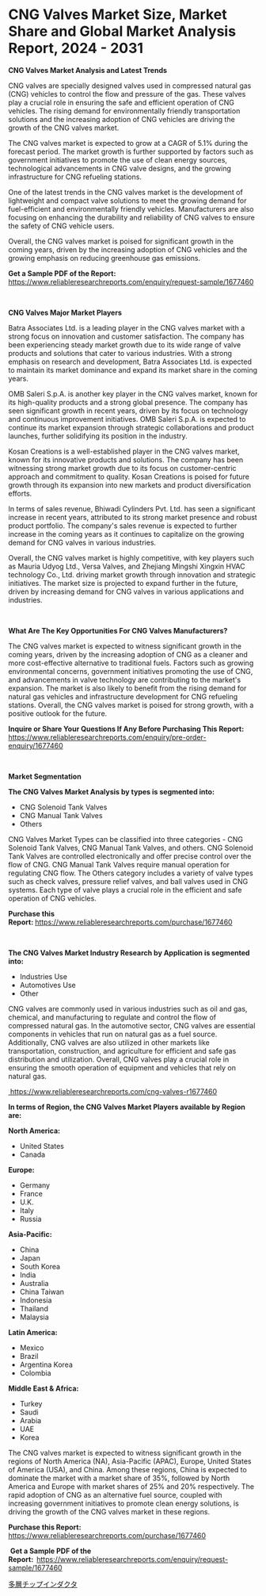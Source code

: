 <p><h1>CNG Valves Market Size, Market Share and Global Market Analysis Report, 2024 - 2031</h1></p><p><strong>CNG Valves Market Analysis and Latest Trends</strong></p>
<p><p>CNG valves are specially designed valves used in compressed natural gas (CNG) vehicles to control the flow and pressure of the gas. These valves play a crucial role in ensuring the safe and efficient operation of CNG vehicles. The rising demand for environmentally friendly transportation solutions and the increasing adoption of CNG vehicles are driving the growth of the CNG valves market.</p><p>The CNG valves market is expected to grow at a CAGR of 5.1% during the forecast period. The market growth is further supported by factors such as government initiatives to promote the use of clean energy sources, technological advancements in CNG valve designs, and the growing infrastructure for CNG refueling stations.</p><p>One of the latest trends in the CNG valves market is the development of lightweight and compact valve solutions to meet the growing demand for fuel-efficient and environmentally friendly vehicles. Manufacturers are also focusing on enhancing the durability and reliability of CNG valves to ensure the safety of CNG vehicle users.</p><p>Overall, the CNG valves market is poised for significant growth in the coming years, driven by the increasing adoption of CNG vehicles and the growing emphasis on reducing greenhouse gas emissions.</p></p>
<p><strong>Get a Sample PDF of the Report:&nbsp;</strong> <a href="https://www.reliableresearchreports.com/enquiry/request-sample/1677460">https://www.reliableresearchreports.com/enquiry/request-sample/1677460</a></p>
<p>&nbsp;</p>
<p><strong>CNG Valves Major Market Players</strong></p>
<p><p>Batra Associates Ltd. is a leading player in the CNG valves market with a strong focus on innovation and customer satisfaction. The company has been experiencing steady market growth due to its wide range of valve products and solutions that cater to various industries. With a strong emphasis on research and development, Batra Associates Ltd. is expected to maintain its market dominance and expand its market share in the coming years.</p><p>OMB Saleri S.p.A. is another key player in the CNG valves market, known for its high-quality products and a strong global presence. The company has seen significant growth in recent years, driven by its focus on technology and continuous improvement initiatives. OMB Saleri S.p.A. is expected to continue its market expansion through strategic collaborations and product launches, further solidifying its position in the industry.</p><p>Kosan Creations is a well-established player in the CNG valves market, known for its innovative products and solutions. The company has been witnessing strong market growth due to its focus on customer-centric approach and commitment to quality. Kosan Creations is poised for future growth through its expansion into new markets and product diversification efforts.</p><p>In terms of sales revenue, Bhiwadi Cylinders Pvt. Ltd. has seen a significant increase in recent years, attributed to its strong market presence and robust product portfolio. The company's sales revenue is expected to further increase in the coming years as it continues to capitalize on the growing demand for CNG valves in various industries.</p><p>Overall, the CNG valves market is highly competitive, with key players such as Mauria Udyog Ltd., Versa Valves, and Zhejiang Mingshi Xingxin HVAC technology Co., Ltd. driving market growth through innovation and strategic initiatives. The market size is projected to expand further in the future, driven by increasing demand for CNG valves in various applications and industries.</p></p>
<p>&nbsp;</p>
<p><strong>What Are The Key Opportunities For CNG Valves Manufacturers?</strong></p>
<p><p>The CNG valves market is expected to witness significant growth in the coming years, driven by the increasing adoption of CNG as a cleaner and more cost-effective alternative to traditional fuels. Factors such as growing environmental concerns, government initiatives promoting the use of CNG, and advancements in valve technology are contributing to the market's expansion. The market is also likely to benefit from the rising demand for natural gas vehicles and infrastructure development for CNG refueling stations. Overall, the CNG valves market is poised for strong growth, with a positive outlook for the future.</p></p>
<p><strong>Inquire or Share Your Questions If Any Before Purchasing This Report:</strong> <a href="https://www.reliableresearchreports.com/enquiry/pre-order-enquiry/1677460">https://www.reliableresearchreports.com/enquiry/pre-order-enquiry/1677460</a></p>
<p>&nbsp;</p>
<p><strong>Market Segmentation</strong></p>
<p><strong>The CNG Valves Market Analysis by types is segmented into:</strong></p>
<p><ul><li>CNG Solenoid Tank Valves</li><li>CNG Manual Tank Valves</li><li>Others</li></ul></p>
<p><p>CNG Valves Market Types can be classified into three categories - CNG Solenoid Tank Valves, CNG Manual Tank Valves, and others. CNG Solenoid Tank Valves are controlled electronically and offer precise control over the flow of CNG. CNG Manual Tank Valves require manual operation for regulating CNG flow. The Others category includes a variety of valve types such as check valves, pressure relief valves, and ball valves used in CNG systems. Each type of valve plays a crucial role in the efficient and safe operation of CNG vehicles.</p></p>
<p><strong>Purchase this Report:&nbsp;</strong><a href="https://www.reliableresearchreports.com/purchase/1677460">https://www.reliableresearchreports.com/purchase/1677460</a></p>
<p>&nbsp;</p>
<p><strong>The CNG Valves Market Industry Research by Application is segmented into:</strong></p>
<p><ul><li>Industries Use</li><li>Automotives Use</li><li>Other</li></ul></p>
<p><p>CNG valves are commonly used in various industries such as oil and gas, chemical, and manufacturing to regulate and control the flow of compressed natural gas. In the automotive sector, CNG valves are essential components in vehicles that run on natural gas as a fuel source. Additionally, CNG valves are also utilized in other markets like transportation, construction, and agriculture for efficient and safe gas distribution and utilization. Overall, CNG valves play a crucial role in ensuring the smooth operation of equipment and vehicles that rely on natural gas.</p></p>
<p><a href="https://www.reliableresearchreports.com/cng-valves-r1677460">&nbsp;https://www.reliableresearchreports.com/cng-valves-r1677460</a></p>
<p><strong>In terms of Region, the CNG Valves Market Players available by Region are:</strong></p>
<p>
    <p> <strong> North America: </strong>
        <ul>
            <li>United States</li>
            <li>Canada</li>
        </ul>
        </p> 
    <p> <strong> Europe: </strong>
        <ul>
            <li>Germany</li>
            <li>France</li>
            <li>U.K.</li>
            <li>Italy</li>
            <li>Russia</li>
        </ul>
        </p> 
    <p> <strong> Asia-Pacific: </strong>
        <ul>
            <li>China</li>
            <li>Japan</li>
            <li>South Korea</li>
            <li>India</li>
            <li>Australia</li>
            <li>China Taiwan</li>
            <li>Indonesia</li>
            <li>Thailand</li>
            <li>Malaysia</li>
        </ul>
        </p> 
    <p> <strong> Latin America: </strong>
        <ul>
            <li>Mexico</li>
            <li>Brazil</li>
            <li>Argentina Korea</li>
            <li>Colombia</li>
        </ul>
        </p> 
    <p> <strong> Middle East & Africa: </strong>
        <ul>
            <li>Turkey</li>
            <li>Saudi</li>
            <li>Arabia</li>
            <li>UAE</li>
            <li>Korea</li>
        </ul>
    </p>
    </p>
<p><p>The CNG valves market is expected to witness significant growth in the regions of North America (NA), Asia-Pacific (APAC), Europe, United States of America (USA), and China. Among these regions, China is expected to dominate the market with a market share of 35%, followed by North America and Europe with market shares of 25% and 20% respectively. The rapid adoption of CNG as an alternative fuel source, coupled with increasing government initiatives to promote clean energy solutions, is driving the growth of the CNG valves market in these regions.</p></p>
<p><strong>Purchase this Report: </strong><a href="https://www.reliableresearchreports.com/purchase/1677460">https://www.reliableresearchreports.com/purchase/1677460</a></p>
<p>&nbsp;<strong>Get a Sample PDF of the Report:&nbsp;&nbsp;</strong><a href="https://www.reliableresearchreports.com/enquiry/request-sample/1677460">https://www.reliableresearchreports.com/enquiry/request-sample/1677460</a></p>
<p><strong></strong></p>
<p><p><a href="https://github.com/roulaayoub-saad/Market-Research-Report-List-2/blob/main/9520699160573.md">多層チップインダクタ</a></p></p>